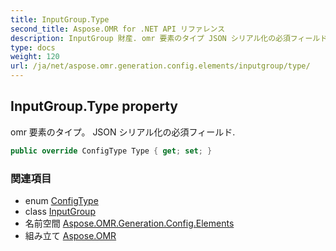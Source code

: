```yaml
---
title: InputGroup.Type
second_title: Aspose.OMR for .NET API リファレンス
description: InputGroup 財産. omr 要素のタイプ JSON シリアル化の必須フィールド.
type: docs
weight: 120
url: /ja/net/aspose.omr.generation.config.elements/inputgroup/type/
---
```

## InputGroup.Type property

omr 要素のタイプ。 JSON シリアル化の必須フィールド.

```csharp
public override ConfigType Type { get; set; }
```

### 関連項目

* enum [ConfigType](../../../aspose.omr.generation.config.enums/configtype/)
* class [InputGroup](../)
* 名前空間 [Aspose.OMR.Generation.Config.Elements](../../inputgroup/)
* 組み立て [Aspose.OMR](../../../)


